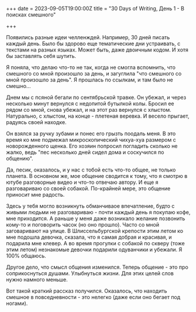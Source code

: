 +++
date = 2023-09-05T19:00:00Z
title = "30 Days of Writing, День 1 - В поисках смешного"

+++

Появились разные идеи челленждей. Например, 30 дней писать каждый день. Было бы здорово еще тематические дни устраивать, с текстами 
на разных языках. Может быть, даже двоичным кодом. И хотя бы заставлять себя шутить. 

Я поняла, что делаю что-то не так, когда не смогла вспомнить, что смешного со мной произошло за день, и загуглила "что смешного со мной
произошло за день". Я прошлась по ссылкам, и там было не смешно...

Днем мы с псяной бегали по сентябрьской травке. Он убежал, и через несколько минут вернулся с недопитой бутылкой колы. Бросил ее рядом со
мной, снова убежал, и на этот раз вернулся с хлыстом. Натурально, с хлыстом, на конце - плетеная веревка. И весело прыгает, радуясь 
своей находке.

Он взялся за ручку зубами и понес его грызть поодаль меня. В это время ко мне подмежал микроскопический чихуа-хуа размером с 
новорожденного щенка. Его хозяин попросил погладить сколько не жалко, ведь "пес несколько дней сидел дома и соскучился по общению".

Да, песик, оказалось, и у нас с тобой есть что-то общее, не только планета.
В основном же, мое общение сводится к тому, что я смотрю в ютубе разговорные видео и что-то отвечаю автору. И еще я разговариваю со
своей собакой. По-крайней мере, это общение приносит мне радость. 

Здесь у тебя могло возникнуть обманчиваое впечатление, будто с живыми людьми не разговариваю - почти каждый день я покупаю кофе, мне 
приходится. А раньше у меня даже возникало желание позвонить кому-то и поговорить часок (но оно прошло). Часто со мной заговаривают
на улице. В Шлиссельбургской крепости этим летом ко мне подошла девочка, сказала, что я самая добрая  и красивая, и подарила мне клевер.
А во время прогулки с собакой по скверу (тоже этим летом) незнакомые девочки подарили одуванчики и убежали. Я 100% общаюсь.

Другое дело, что смысл общения изменился. Теперь общение - это про соприкоснуться душами. Улыбнуться жизни. Для этих целей 
слов нужно намного меньше. 

Вот такой краткий рассказ получился. Оказалось, что находить смешное в повседневности - это нелегко (даже если оно бегает под ногами).
